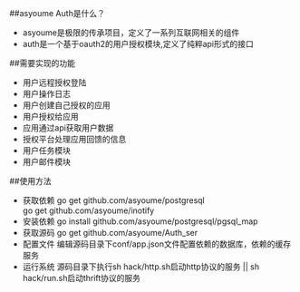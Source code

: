 ##asyoume Auth是什么？
* asyoume是极限的传承项目，定义了一系列互联网相关的组件
* auth是一个基于oauth2的用户授权模块,定义了纯粹api形式的接口


##需要实现的功能
* 用户远程授权登陆
* 用户操作日志
* 用户创建自己授权的应用
* 用户授权给应用
* 应用通过api获取用户数据
* 授权平台处理应用回馈的信息
* 用户任务模块
* 用户邮件模块

##使用方法
* 获取依赖  go get github.com/asyoume/postgresql  <br/> go get github.com/asyoume/inotify 
* 安装依赖  go install github.com/asyoume/postgresql/pgsql_map
* 获取源码  go get github.com/asyoume/Auth_ser
* 配置文件  编辑源码目录下conf/app.json文件配置依赖的数据库，依赖的缓存服务
* 运行系统  源码目录下执行sh hack/http.sh启动http协议的服务 || sh hack/run.sh启动thrift协议的服务